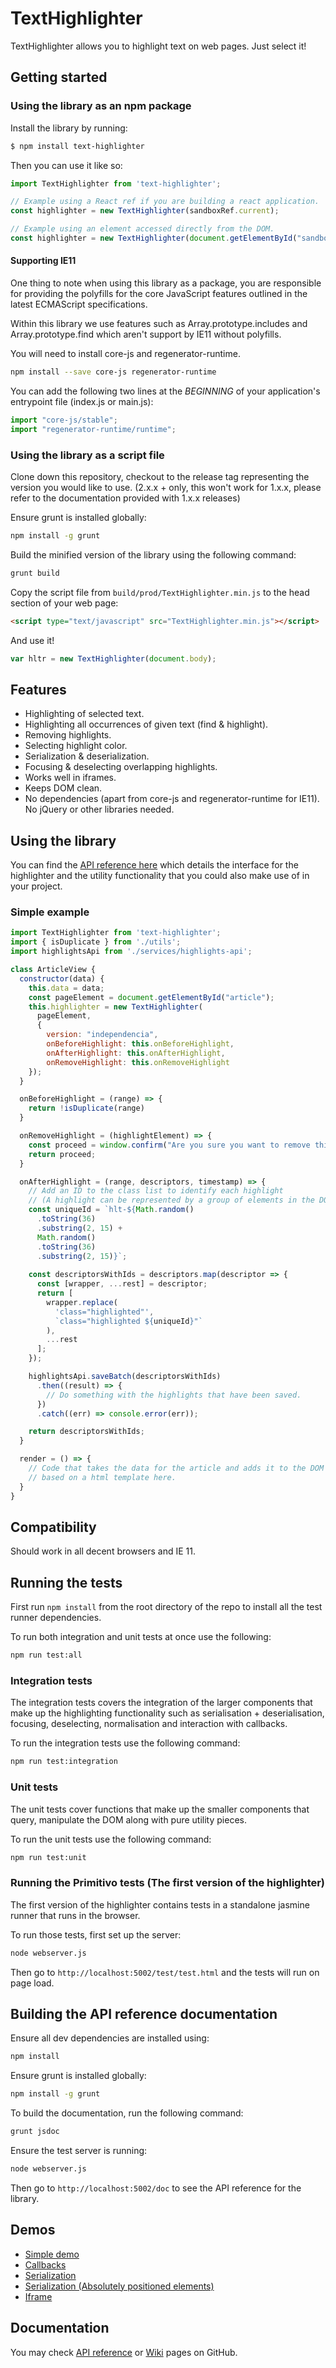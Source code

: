 # TextHighlighter

TextHighlighter allows you to highlight text on web pages. Just select it!

## Getting started

### Using the library as an npm package

Install the library by running:

```bash
$ npm install text-highlighter
```

Then you can use it like so:

```javascript
import TextHighlighter from 'text-highlighter';

// Example using a React ref if you are building a react application.
const highlighter = new TextHighlighter(sandboxRef.current);

// Example using an element accessed directly from the DOM.
const highlighter = new TextHighlighter(document.getElementById("sandbox"));
```
#### Supporting IE11

One thing to note when using this library as a package, you are responsible for providing the polyfills
for the core JavaScript features outlined in the latest ECMAScript specifications.

Within this library we use features such as Array.prototype.includes and Array.prototype.find
which aren't support by IE11 without polyfills.

You will need to install core-js and regenerator-runtime.

```bash
npm install --save core-js regenerator-runtime
```

You can add the following two lines at the *BEGINNING* of your application's entrypoint file (index.js or main.js):
```javascript
import "core-js/stable";
import "regenerator-runtime/runtime";
```

### Using the library as a script file

Clone down this repository, checkout to the release tag representing the version you would like to use. 
(2.x.x + only, this won't work for 1.x.x, please refer to the documentation provided with 1.x.x releases)

Ensure grunt is installed globally:
```bash
npm install -g grunt
```

Build the minified version of the library using the following command:
```bash
grunt build
```

Copy the script file from `build/prod/TextHighlighter.min.js` to the head section of your web page:

```html
<script type="text/javascript" src="TextHighlighter.min.js"></script>
```

And use it!

```javascript
var hltr = new TextHighlighter(document.body);
```

## Features

* Highlighting of selected text.
* Highlighting all occurrences of given text (find & highlight).
* Removing highlights.
* Selecting highlight color.
* Serialization & deserialization.
* Focusing & deselecting overlapping highlights.
* Works well in iframes.
* Keeps DOM clean.
* No dependencies (apart from core-js and regenerator-runtime for IE11). No jQuery or other libraries needed.

## Using the library

You can find the [API reference here](http://perlego.github.io/texthighlighter/doc/index.html)
which details the interface for the highlighter and the utility functionality that you could also make use
of in your project.

### Simple example

```javascript
import TextHighlighter from 'text-highlighter';
import { isDuplicate } from './utils'; 
import highlightsApi from './services/highlights-api';

class ArticleView {
  constructor(data) {
    this.data = data;
    const pageElement = document.getElementById("article");
    this.highlighter = new TextHighlighter(
      pageElement, 
      {
        version: "independencia",
        onBeforeHighlight: this.onBeforeHighlight,
        onAfterHighlight: this.onAfterHighlight,
        onRemoveHighlight: this.onRemoveHighlight
    });
  }

  onBeforeHighlight = (range) => {
    return !isDuplicate(range)
  }

  onRemoveHighlight = (highlightElement) => {
    const proceed = window.confirm("Are you sure you want to remove this highlight?");
    return proceed;
  }

  onAfterHighlight = (range, descriptors, timestamp) => {
    // Add an ID to the class list to identify each highlight 
    // (A highlight can be represented by a group of elements in the DOM).
    const uniqueId = `hlt-${Math.random()
      .toString(36)
      .substring(2, 15) +
      Math.random()
      .toString(36)
      .substring(2, 15)}`;
    
    const descriptorsWithIds = descriptors.map(descriptor => {
      const [wrapper, ...rest] = descriptor;
      return [
        wrapper.replace(
          'class="highlighted"',
          `class="highlighted ${uniqueId}"`
        ),
        ...rest
      ];
    });

    highlightsApi.saveBatch(descriptorsWithIds)
      .then((result) => {
        // Do something with the highlights that have been saved.
      })
      .catch((err) => console.error(err));

    return descriptorsWithIds;
  }

  render = () => {
    // Code that takes the data for the article and adds it to the DOM
    // based on a html template here.
  }
}
```

## Compatibility

Should work in all decent browsers and IE 11.

## Running the tests

First run `npm install` from the root directory of the repo to install all the test runner dependencies.

To run both integration and unit tests at once use the following:

```bash
npm run test:all
```

### Integration tests

The integration tests covers the integration of the larger components that make up the highlighting
functionality such as serialisation + deserialisation, focusing, deselecting, normalisation and interaction with callbacks.

To run the integration tests use the following command:
```bash
npm run test:integration
```

### Unit tests

The unit tests cover functions that make up the smaller components that query, manipulate the DOM
along with pure utility pieces.

To run the unit tests use the following command:
```bash
npm run test:unit
```

### Running the Primitivo tests (The first version of the highlighter)

The first version of the highlighter contains tests in a standalone jasmine runner that runs in the browser.

To run those tests, first set up the server:
```bash
node webserver.js
```

Then go to `http://localhost:5002/test/test.html` and the tests will run on page load.

## Building the API reference documentation

Ensure all dev dependencies are installed using:
```bash
npm install
```

Ensure grunt is installed globally:
```bash
npm install -g grunt
```

To build the documentation, run the following command:
```bash
grunt jsdoc
```

Ensure the test server is running:
```bash
node webserver.js
```

Then go to `http://localhost:5002/doc` to see the API reference for the library.

## Demos

* [Simple demo](http://perlego.github.io/texthighlighter/demos/simple.html)
* [Callbacks](http://perlego.github.io/texthighlighter/demos/callbacks.html)
* [Serialization](http://perlego.github.io/texthighlighter/demos/serialization.html)
* [Serialization (Absolutely positioned elements)](http://perlego.github.io/texthighlighter/demos/serialization-absolute-positioning.html)
* [Iframe](http://perlego.github.io/texthighlighter/demos/iframe.html)

## Documentation
   
You may check [API reference](http://perlego.github.io/texthighlighter/doc/index.html) or 
[Wiki](https://github.com/Perlego/texthighlighter/wiki) pages on GitHub.
